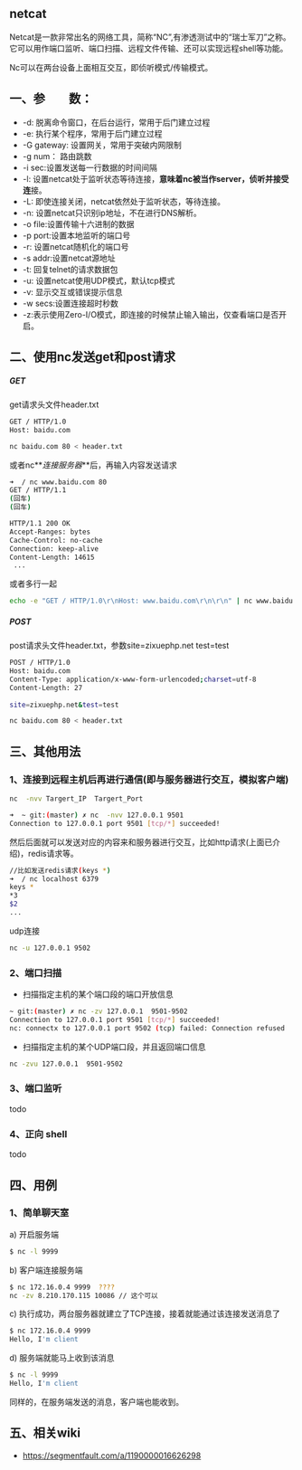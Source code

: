 ## netcat
Netcat是一款非常出名的网络工具，简称“NC”,有渗透测试中的“瑞士军刀”之称。它可以用作端口监听、端口扫描、远程文件传输、还可以实现远程shell等功能。

Nc可以在两台设备上面相互交互，即侦听模式/传输模式。

## 一、参　　数：
* -d: 脱离命令窗口，在后台运行，常用于后门建立过程
* -e: 执行某个程序，常用于后门建立过程
* -G gateway: 设置网关，常用于突破内网限制
* -g num： 路由跳数
* -i sec:设置发送每一行数据的时间间隔
* -l: 设置netcat处于监听状态等待连接，**意味着nc被当作server，侦听并接受连**接。
* -L: 即使连接关闭，netcat依然处于监听状态，等待连接。
* -n: 设置netcat只识别ip地址，不在进行DNS解析。
* -o file:设置传输十六进制的数据
* -p port:设置本地监听的端口号
* -r: 设置netcat随机化的端口号
* -s addr:设置netcat源地址
* -t: 回复telnet的请求数据包
* -u: 设置netcat使用UDP模式，默认tcp模式
* -v: 显示交互或错误提示信息
* -w secs:设置连接超时秒数
* -z:表示使用Zero-I/O模式，即连接的时候禁止输入输出，仅查看端口是否开启。

## 二、使用nc发送get和post请求
##### GET

get请求头文件header.txt
```sh
GET / HTTP/1.0
Host: baidu.com
```

```sh
nc baidu.com 80 < header.txt
```

或者nc**_连接服务器_**后，再输入内容发送请求

```sh
➜  / nc www.baidu.com 80
GET / HTTP/1.1
(回车)
(回车)

HTTP/1.1 200 OK
Accept-Ranges: bytes
Cache-Control: no-cache
Connection: keep-alive
Content-Length: 14615
 ...
```

或者多行一起
```sh
echo -e "GET / HTTP/1.0\r\nHost: www.baidu.com\r\n\r\n" | nc www.baidu.com 80
```
##### POST
post请求头文件header.txt，参数site=zixuephp.net test=test

```sh
POST / HTTP/1.0
Host: baidu.com
Content-Type: application/x-www-form-urlencoded;charset=utf-8
Content-Length: 27
 
site=zixuephp.net&test=test
```

```sh
nc baidu.com 80 < header.txt
```

## 三、其他用法
### 1、连接到远程主机后再进行通信(即与服务器进行交互，模拟客户端)
```sh
nc  -nvv Targert_IP  Targert_Port

➜  ~ git:(master) ✗ nc  -nvv 127.0.0.1 9501
Connection to 127.0.0.1 port 9501 [tcp/*] succeeded!

```

然后后面就可以发送对应的内容来和服务器进行交互，比如http请求(上面已介绍)，redis请求等。

```sh
//比如发送redis请求(keys *)
➜  / nc localhost 6379
keys *
*3
$2
...
```

udp连接
```sh
nc -u 127.0.0.1 9502

```

### 2、端口扫描
* 扫描指定主机的某个端口段的端口开放信息
```sh
~ git:(master) ✗ nc -zv 127.0.0.1  9501-9502
Connection to 127.0.0.1 port 9501 [tcp/*] succeeded!
nc: connectx to 127.0.0.1 port 9502 (tcp) failed: Connection refused
```

* 扫描指定主机的某个UDP端口段，并且返回端口信息
```sh
nc -zvu 127.0.0.1  9501-9502
```

### 3、端口监听
todo

### 4、正向 shell
todo

## 四、用例
### 1、简单聊天室
a) 开启服务端
```sh
$ nc -l 9999
```

b) 客户端连接服务端
```sh
$ nc 172.16.0.4 9999  ????
nc -zv 8.210.170.115 10086 // 这个可以
```

c) 执行成功，两台服务器就建立了TCP连接，接着就能通过该连接发送消息了
```sh
$ nc 172.16.0.4 9999
Hello, I'm client
```

d) 服务端就能马上收到该消息
```sh
$ nc -l 9999
Hello, I'm client
```

同样的，在服务端发送的消息，客户端也能收到。

## 五、相关wiki
* https://segmentfault.com/a/1190000016626298